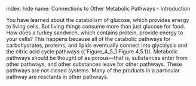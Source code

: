 index: hide
name: Connections to Other Metabolic Pathways - Introduction

You have learned about the catabolism of glucose, which provides energy to living cells. But living things consume more than just glucose for food. How does a turkey sandwich, which contains protein, provide energy to your cells? This happens because all of the catabolic pathways for carbohydrates, proteins, and lipids eventually connect into glycolysis and the citric acid cycle pathways ({'Figure_4_5_1 Figure 4.5.1}). Metabolic pathways should be thought of as porous—that is, substances enter from other pathways, and other substances leave for other pathways. These pathways are not closed systems. Many of the products in a particular pathway are reactants in other pathways.
